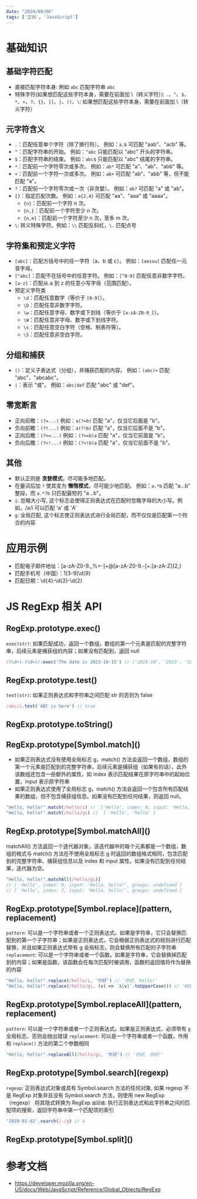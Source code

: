 ```yaml
---
date: "2024/09/06"
tags: ['正则', 'JavaScript']
---
```

# 基础知识
## 基础字符匹配

+ 直接匹配字符本身: 例如 `abc` 匹配字符串 `abc`
+ 特殊字符(如果想匹配这些字符本身，需要在前面加 \（转义字符）): `.`、`^`、`$`、`*`、`+`、`?`、`{}`、`[]`、`|`、`()`、`\`: 如果想匹配这些字符本身，需要在前面加 \（转义字符）

## 元字符含义

-   `.`：匹配任意单个字符（除了换行符）。  例如：`a.b` 可匹配 "aab"、"acb" 等。
-   `^`：匹配字符串的开始。  例如：`^abc` 只能匹配以 "abc" 开头的字符串。
-   `$`：匹配字符串的结束。  例如：`abc$` 只能匹配以 "abc" 结尾的字符串。
-   `*`：匹配前一个字符零次或多次。  例如：`ab*` 可匹配 "a"、"ab"、"abb" 等。
-   `+`：匹配前一个字符一次或多次。  例如：`ab+` 可匹配 "ab"、"abb" 等，但不能匹配 "a"。
-   `?`：匹配前一个字符零次或一次（非贪婪）。  例如：`ab?` 可匹配 "a" 或 "ab"。
-   `{}`：指定匹配次数。  例如：`a{2,4}` 可匹配 "aa"、"aaa" 或 "aaaa"。
    -   `{n}`：匹配前一个字符 n 次。
    -   `{n,}`：匹配前一个字符至少 n 次。
    -   `{n,m}`：匹配前一个字符至少 n 次，至多 m 次。  
-   `\`: 转义特殊字符。例如：`\\` 匹配反斜杠，`\.` 匹配点号

## 字符集和预定义字符
-   `[abc]`：匹配方括号中的任一字符（a、b 或 c）。  例如：`[aeiou]` 匹配任一元音字母。
-   `[^abc]`：匹配不在括号中的任意字符。  例如：`[^0-9]` 匹配任意非数字字符。
-   `[a-z]`：匹配从 a 到 z 的任意小写字母（范围匹配）。
- 预定义字符类
  -   `\d`：匹配任意数字（等价于 `[0-9]`）。
  -   `\D`：匹配任意非数字字符。
  -   `\w`：匹配任意字母、数字或下划线（等价于 `[a-zA-Z0-9_]`）。
  -   `\W`：匹配任意非字母、数字或下划线字符。
  -   `\s`：匹配任意空白字符（空格、制表符等）。
  -   `\S`：匹配任意非空白字符。

## 分组和捕获
-   `()`：定义子表达式（分组），并捕获匹配的内容。  例如：`(abc)+` 匹配 "abc"、"abcabc"。
-   `|`：表示 "或"。  例如：`abc|def` 匹配 "abc" 或 "def"。

## 零宽断言
-   正向前瞻：`(?=...)`  例如：`a(?=b)` 匹配 "a"，仅当它后面是 "b"。
-   负向前瞻：`(?!...)`  例如：`a(?!b)` 匹配 "a"，仅当它后面不是 "b"。
-   正向后瞻：`(?<=...)` 例如：`(?<=b)a` 匹配 "a"，仅当它前面是 "b"。
-   负向后瞻：`(?<!...)` 例如：`(?<!b)a` 匹配 "a"，仅当它前面不是 "b"。

##  其他
-   默认正则是 **贪婪模式**，尽可能多地匹配。
-   在量词后加 `?` 使其变为 **懒惰模式**，尽可能少地匹配。  例如：`a.*b` 匹配 "a...b" 整段，而 `a.*?b` 只匹配最短的 "a...b"。
-   `i`: 忽略大小写, 这个标志会使得正则表达式在匹配时忽略字母的大小写。例如，/a/i 可以匹配 'a' 或 'A'
-   `g`: 全局匹配, 这个标志使正则表达式进行全局匹配，而不仅仅是匹配第一个符合的内容

# 应用示例

+ 匹配电子邮件地址：[a-zA-Z0-9._%+-]+@[a-zA-Z0-9.-]+\.[a-zA-Z]{2,}
+ 匹配手机号（中国）：1[3-9]\d{9}
+ 匹配日期：\d{4}-\d{2}-\d{2}

# JS RegExp 相关 API
## RegExp.prototype.exec()
`exec(str)`: 如果匹配成功，返回一个数组，数组的第一个元素是匹配的完整字符串，后续元素是捕获组的内容；如果没有匹配到，返回 null
```js
/(\d+)-(\d+)/.exec('The date is 2023-10-15') // ['2023-10', '2023', '10', index: 12, input: 'The date is 2023-10-15', groups: undefined]
```

## RegExp.prototype.test()
`test(str)`: 如果正则表达式和字符串之间匹配 str 的否则为 false

```js
/abc/i.test('ABC is here') // true
```
## RegExp.prototype.toString()
## RegExp.prototype\[Symbol.match\]()
+ 如果正则表达式没有使用全局标志 g，match() 方法会返回一个数组，数组的第一个元素是匹配到的完整字符串，后续元素是捕获组（如果有的话），此外该数组还包含一些额外的属性，如 index 表示匹配结果在原字符串中的起始位置，input 表示原字符串
+ 如果正则表达式使用了全局标志 g，match() 方法会返回一个包含所有匹配结果的数组，但不包含捕获组信息。如果没有匹配到任何结果，则返回 null。

```js
"Hello, hello!".match(/hello/i) //  ['Hello', index: 0, input: 'Hello, hello!', groups: undefined ]
"Hello, hello!".match(/hello/gi) //  [ 'Hello', 'hello' ]
```
## RegExp.prototype\[Symbol.matchAll\]()
matchAll() 方法返回一个迭代器对象，该迭代器中的每个元素都是一个数组，数组的格式与 match() 方法在不使用全局标志 g 时返回的数组格式相同，包含匹配到的完整字符串、捕获组信息以及 index 和 input 属性。如果没有匹配到任何结果，迭代器为空。
```js
"Hello, hello!".matchAll(/hello/gi)]
// [ 'Hello', index: 0, input: 'Hello, hello!', groups: undefined ]
// [ 'hello', index: 7, input: 'Hello, hello!', groups: undefined ]
```
## RegExp.prototype\[Symbol.replace\](pattern, replacement)
`pattern`: 可以是一个字符串或者一个正则表达式。如果是字符串，它只会替换匹配到的第一个子字符串；如果是正则表达式，它会根据正则表达式的规则进行匹配替换，并且如果正则表达式带有 g 全局标志，则会替换所有匹配的子字符串
`replacement`: 可以是一个字符串或者一个函数。如果是字符串，它会替换掉匹配到的内容；如果是函数，该函数会在每次匹配时被调用，函数的返回值将作为替换的内容

```js
"Hello, hello!".replace(/hello/i, '你好') // '你好, hello!'
"Hello, hello!".replace(/hello/gi, (v) => `${v}`.toUpperCase()) // 'HELLO, HELLO!'
```
## RegExp.prototype\[Symbol.replaceAll\](pattern, replacement)
`pattern`: 可以是一个字符串或者一个正则表达式。如果是正则表达式，必须带有 `g` 全局标志，否则会抛出错误
`replacement`: 可以是一个字符串或者一个函数，作用和 `replace()` 方法的第二个参数相同

```js
"Hello, hello!".replaceAll(/hello/gi, '你好') // '你好, 你好!'
```
## RegExp.prototype\[Symbol.search\](regexp)
`regexp`: 正则表达式对象或具有 Symbol.search 方法的任何对象, 如果 regexp 不是 RegExp 对象并且没有 Symbol.search 方法，则使用 new RegExp（regexp） 将其隐式转换为 RegExp
`返回值`: 执行正则表达式和此字符串之间的匹配项的搜索，返回字符串中第一个匹配项的索引
```js
'2020-01-02'.search(/-/g) // 4
```
## RegExp.prototype\[Symbol.split\]()

# 参考文档
+ https://developer.mozilla.org/en-US/docs/Web/JavaScript/Reference/Global_Objects/RegExp